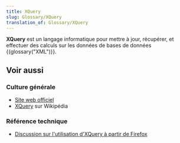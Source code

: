 ```yaml
---
title: XQuery
slug: Glossary/XQuery
translation_of: Glossary/XQuery
---
```


**XQuery** est un langage informatique pour mettre à jour, récupérer, et effectuer des calculs sur les données de bases de données {{glossary("XML")}}.

## Voir aussi

### Culture générale

- [Site web officiel](http://www.w3.org/XML/Query/)
- [XQuery](https://fr.wikipedia.org/wiki/XQuery) sur Wikipédia

### Référence technique

- [Discussion sur l'utilisation d'XQuery à partir de Firefox](/fr/docs/Archive/XQuery)
